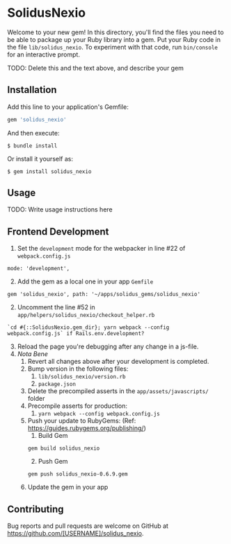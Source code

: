 # SolidusNexio

Welcome to your new gem! In this directory, you'll find the files you need to be able to package up your Ruby library into a gem. Put your Ruby code in the file `lib/solidus_nexio`. To experiment with that code, run `bin/console` for an interactive prompt.

TODO: Delete this and the text above, and describe your gem

## Installation

Add this line to your application's Gemfile:

```ruby
gem 'solidus_nexio'
```

And then execute:

    $ bundle install

Or install it yourself as:

    $ gem install solidus_nexio

## Usage

TODO: Write usage instructions here

## Frontend Development

1. Set the `development` mode for the webpacker in line #22 of `webpack.config.js`
```
mode: 'development',
```
2. Add the gem as a local one in your app `Gemfile`
```
gem 'solidus_nexio', path: '~/apps/solidus_gems/solidus_nexio'
```

2. Uncomment the line #52 in `app/helpers/solidus_nexio/checkout_helper.rb`
```
`cd #{::SolidusNexio.gem_dir}; yarn webpack --config webpack.config.js` if Rails.env.development?
```

3. Reload the page you're debugging after any change in a js-file.
4. *Nota Bene*
    1. Revert all changes above after your development is completed.
    2. Bump version in the following files:
        1. `lib/solidus_nexio/version.rb`
        2. `package.json`
    3. Delete the precompiled asserts in the `app/assets/javascripts/` folder
    4. Precompile asserts for production:
        1. `yarn webpack --config webpack.config.js`
    5. Push your update to RubyGems: (Ref: https://guides.rubygems.org/publishing/)
        1. Build Gem
        ```
        gem build solidus_nexio
        ```
        2. Push Gem
        ```
        gem push solidus_nexio-0.6.9.gem
        ```
    6. Update the gem in your app
## Contributing

Bug reports and pull requests are welcome on GitHub at https://github.com/[USERNAME]/solidus_nexio.

